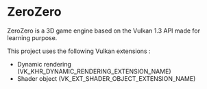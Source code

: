 # ZeroZero

ZeroZero is a 3D game engine based on the Vulkan 1.3 API made for learning purpose.

This project uses the following Vulkan extensions :

- Dynamic rendering (VK_KHR_DYNAMIC_RENDERING_EXTENSION_NAME)
- Shader object (VK_EXT_SHADER_OBJECT_EXTENSION_NAME)
